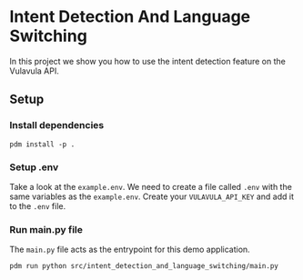 # Intent Detection And Language Switching

In this project we show you how to use the intent detection feature on the Vulavula API.

## Setup

### Install dependencies
```commandline
pdm install -p .
```

### Setup .env
Take a look at the `example.env`. We need to create a file called `.env` with the same variables as the `example.env`.
Create your `VULAVULA_API_KEY` and add it to the `.env` file.

### Run main.py file
The `main.py` file acts as the entrypoint for this demo application.
```commandline
pdm run python src/intent_detection_and_language_switching/main.py
```